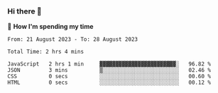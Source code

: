 ### Hi there 👋

🐛 **How I'm spending my time**
<!--START_SECTION:waka-->

```all_time
From: 21 August 2023 - To: 28 August 2023

Total Time: 2 hrs 4 mins

JavaScript   2 hrs 1 min     ▓▓▓▓▓▓▓▓▓▓▓▓▓▓▓▓▓▓▓▓▓▓▓▓░   96.82 %
JSON         3 mins          ▒░░░░░░░░░░░░░░░░░░░░░░░░   02.46 %
CSS          0 secs          ░░░░░░░░░░░░░░░░░░░░░░░░░   00.60 %
HTML         0 secs          ░░░░░░░░░░░░░░░░░░░░░░░░░   00.12 %
```

<!--END_SECTION:waka-->

<!--
**cugel2/cugel2** is a ✨ _special_ ✨ repository because its `README.md` (this file) appears on your GitHub profile.

Here are some ideas to get you started:

- 🔭 I’m currently working on ...
- 🌱 I’m currently learning ...
- 👯 I’m looking to collaborate on ...
- 🤔 I’m looking for help with ...
- 💬 Ask me about ...
- 📫 How to reach me: ...
- 😄 Pronouns: ...
- ⚡ Fun fact: ...
-->
